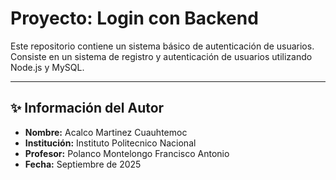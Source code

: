 # Proyecto: Login con Backend 
Este repositorio contiene un sistema básico de autenticación de usuarios.
Consiste en un sistema de registro y autenticación de usuarios utilizando Node.js y MySQL.

---

## ✨ Información del Autor

* **Nombre:** Acalco Martinez Cuauhtemoc
* **Institución:** Instituto Politecnico Nacional
* **Profesor:** Polanco Montelongo Francisco Antonio
* **Fecha:** Septiembre de 2025
